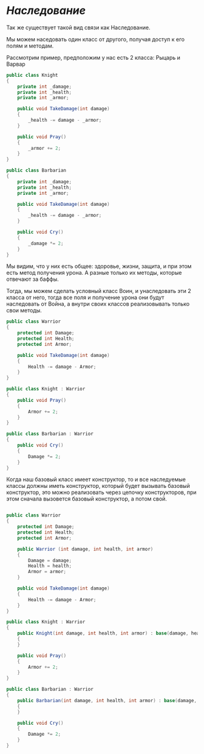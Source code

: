 # *Наследование*

Так же существует такой вид связи как Наследование.

Мы можем наседовать один класс от другого, получая доступ к его полям и методам.

Рассмотрим пример, предположим у нас есть 2 класса: Рыцарь и Варвар


```cs
public class Knight
{
    private int _damage;
    private int _health;
    private int _armor;

    public void TakeDamage(int damage)
    {
        _health -= damage - _armor;
    }

    public void Pray()
    {
        _armor += 2;
    }
}

public class Barbarian
{
    private int _damage;
    private int _health;
    private int _armor;

    public void TakeDamage(int damage)
    {
        _health -= damage - _armor;
    }

    public void Cry()
    {
        _damage *= 2;
    }
}

```

Мы видим, что у них есть общее: здоровье, жизни, защита, и при этом есть метод получения урона. А разные только их методы, которые отвечают за баффы.

Тогда, мы можем сделать условный класс Воин, и унаследовать эти 2 класса от него, тогда все поля и получение урона они будут наследовать от Война, а внутри своих классов реализовывать только свои методы.

```cs
public class Warrior
{
    protected int Damage;
    protected int Health;
    protected int Armor;

    public void TakeDamage(int damage)
    {
        Health -= damage - Armor;
    }
}

public class Knight : Warrior
{
    public void Pray()
    {
        Armor += 2;
    }
}

public class Barbarian : Warrior
{
    public void Cry()
    {
        Damage *= 2;
    }
}
```
Когда наш базовый класс имеет конструктор, то и все наследуемые классы должны иметь конструктор, который будет вызывать базовый конструктор, это можно реализовать через цепочку конструкторов, при этом сначала вызовется базовый конструктор, а потом свой.

```cs

public class Warrior
{
    protected int Damage;
    protected int Health;
    protected int Armor;

    public Warrior (int damage, int health, int armor)
    {
        Damage = damage;
        Health = health;
        Armor = armor;
    }

    public void TakeDamage(int damage)
    {
        Health -= damage - Armor;
    }
}

public class Knight : Warrior
{
    public Knight(int damage, int health, int armor) : base(damage, health, armor)
    {
    }

    public void Pray()
    {
        Armor += 2;
    }
}

public class Barbarian : Warrior
{
    public Barbarian(int damage, int health, int armor) : base(damage, health, armor)
    {
    }

    public void Cry()
    {
        Damage *= 2;
    }
}
```
